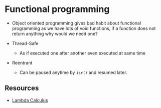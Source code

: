 # Functional programming

- Object oriented programming gives bad habit about functional programming as we have lots of void functions, if a function does not return anything why would we need one?

- Thread-Safe
    - As if executed one after another even executed at same time
- Reentrant
    - Can be paused anytime by `isr()` and resumed later.

## Resources
- [Lambda Calculus](https://www.youtube.com/watch?v=3VQ382QG-y4)
